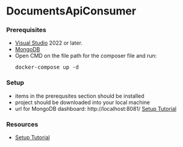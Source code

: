 # DocumentsApiConsumer

### Prerequisites
* [Visual Studio](https://visualstudio.microsoft.com/vs/) 2022 or later.
* [MongoDB](https://www.mongodb.com)
* Open CMD on the file path for the composer file and run: <pre>docker-compose up -d</pre>

### Setup
- items in the prerequsites section should be installed
- project should be downloaded into your local machine
- url for MongoDB dashboard: http://localhost:8081/ [Setup Tutorial](https://youtu.be/tiD2ju8dK24)

### Resources
* [Setup Tutorial](https://youtu.be/tiD2ju8dK24)
